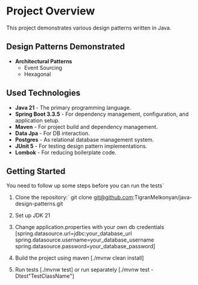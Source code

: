 # Project Overview

This project demonstrates various design patterns written in Java.

## Design Patterns Demonstrated

- **Architectural Patterns**
    - Event Sourcing
    - Hexagonal

## Used Technologies

- **Java 21** - The primary programming language.
- **Spring Boot 3.3.5** - For dependency management, configuration, and application setup.
- **Maven** - For project build and dependency management.
- **Data Jpa** - For DB interaction.
- **Postgres** - As relational database management system.
- **JUnit 5** - For testing design pattern implementations.
- **Lombok** - For reducing boilerplate code.

## Getting Started

You need to follow up some steps before you can run the tests`

1. Clone the repository:`
   git clone git@github.com:TigranMelkonyan/java-design-patterns.git

2. Set up JDK 21

3. Change application.properties with your own db credentials
   [spring.datasource.url=jdbc:your_database_url
   spring.datasource.username=your_database_username
   spring.datasource.password=your_database_password]

4. Build the project using maven
   [./mvnw clean install]

5. Run tests
   [./mvnw test]
or run separately
   [./mvnw test -Dtest"TestClassName"]


